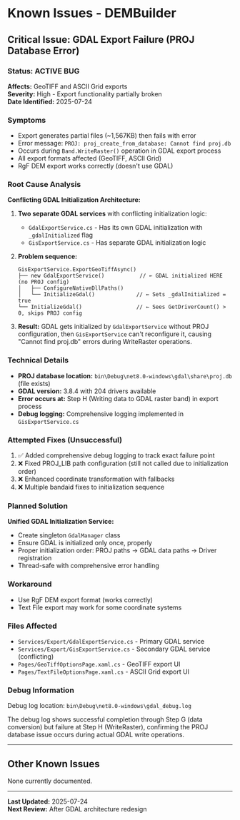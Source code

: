 # Known Issues - DEMBuilder

## Critical Issue: GDAL Export Failure (PROJ Database Error)

### Status: ACTIVE BUG
**Affects:** GeoTIFF and ASCII Grid exports  
**Severity:** High - Export functionality partially broken  
**Date Identified:** 2025-07-24  

### Symptoms
- Export generates partial files (~1,567KB) then fails with error
- Error message: `PROJ: proj_create_from_database: Cannot find proj.db`
- Occurs during `Band.WriteRaster()` operation in GDAL export process
- All export formats affected (GeoTIFF, ASCII Grid)
- RgF DEM export works correctly (doesn't use GDAL)

### Root Cause Analysis
**Conflicting GDAL Initialization Architecture:**

1. **Two separate GDAL services** with conflicting initialization logic:
   - `GdalExportService.cs` - Has its own GDAL initialization with `_gdalInitialized` flag
   - `GisExportService.cs` - Has separate GDAL initialization logic

2. **Problem sequence:**
   ```
   GisExportService.ExportGeoTiffAsync()
   ├── new GdalExportService()           // ← GDAL initialized HERE (no PROJ config)
   │   ├── ConfigureNativeDllPaths()
   │   └── InitializeGdal()             // ← Sets _gdalInitialized = true
   └── InitializeGdal()                 // ← Sees GetDriverCount() > 0, skips PROJ config
   ```

3. **Result:** GDAL gets initialized by `GdalExportService` without PROJ configuration, then `GisExportService` can't reconfigure it, causing "Cannot find proj.db" errors during WriteRaster operations.

### Technical Details
- **PROJ database location:** `bin\Debug\net8.0-windows\gdal\share\proj.db` (file exists)
- **GDAL version:** 3.8.4 with 204 drivers available
- **Error occurs at:** Step H (Writing data to GDAL raster band) in export process
- **Debug logging:** Comprehensive logging implemented in `GisExportService.cs`

### Attempted Fixes (Unsuccessful)
1. ✅ Added comprehensive debug logging to track exact failure point
2. ❌ Fixed PROJ_LIB path configuration (still not called due to initialization order)
3. ❌ Enhanced coordinate transformation with fallbacks
4. ❌ Multiple bandaid fixes to initialization sequence

### Planned Solution
**Unified GDAL Initialization Service:**
- Create singleton `GdalManager` class
- Ensure GDAL is initialized only once, properly
- Proper initialization order: PROJ paths → GDAL data paths → Driver registration
- Thread-safe with comprehensive error handling

### Workaround
- Use RgF DEM export format (works correctly)
- Text File export may work for some coordinate systems

### Files Affected
- `Services/Export/GdalExportService.cs` - Primary GDAL service
- `Services/Export/GisExportService.cs` - Secondary GDAL service (conflicting)
- `Pages/GeoTiffOptionsPage.xaml.cs` - GeoTIFF export UI
- `Pages/TextFileOptionsPage.xaml.cs` - ASCII Grid export UI

### Debug Information
Debug log location: `bin\Debug\net8.0-windows\gdal_debug.log`

The debug log shows successful completion through Step G (data conversion) but failure at Step H (WriteRaster), confirming the PROJ database issue occurs during actual GDAL write operations.

---

## Other Known Issues
None currently documented.

---

**Last Updated:** 2025-07-24  
**Next Review:** After GDAL architecture redesign
